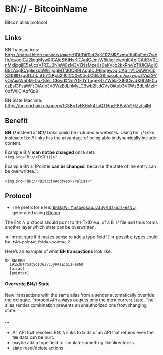# BN:// - BitcoinName
Bitcoin alias protocol

## Links

BN Transactions:<br> https://babel.bitdb.network/query/1DHDifPvtPgKFPZMRSxmVHhiPvFmxZwbfh/ewogICJ2IjogMywKICAicSI6IHsKICAgICJmaW5kIjogewogICAgICAib3V0LnMxIjogIjE5aUczV1RZU3NieW9zM3VKNzMzeUs0ekVpb2kxRmVzTlUiCiAgICB9LAogICAgImxpbWl0IjogMTAKICB9LAogICJyIjogewogICAgImYiOiAiWy5bXSB8IHsgdHJhbnNhY3Rpb246IC50eC5oLCBibG9jazogLmJsaywgc2VuZGVyOiAuaW5bMF0uZS5hLCBwdXNoZGF0YTogeyBzZW5kZXI6IC5vdXRbMF0uczEsIGFsaWFzOiAub3V0WzBdLnMyLCBwb2ludGVyOiAub3V0WzBdLnMzIH0gfV0iCiAgfQp9

BN State Machine:<br>
https://bn.onchain.ch/query/1G3BpTyEK6xF4LaQTHqdFBBaVxYHZzts4M

## Benefit
**BN://** insteed of **B://** Links could be included in websites. Using bn: // links instead of b: // links has the advantage of being able to dynamically include content.

Example B:// (**can not be changed** once set):<br>
``<img src="B://<TxID(1)>"``

Example BN:// (Pointer **can be changed**, because the state of the entry can be overwritten.):<br>  
``<img src="BN://<BitcoinAddress>/<alias>"``

## Protocol

- The prefix for BN is [19iG3WTYSsbyos3uJ733yK4zEioi1FesNU](https://babel.bitdb.network/query/1DHDifPvtPgKFPZMRSxmVHhiPvFmxZwbfh/ewogICJ2IjogMywKICAicSI6IHsKICAgICJmaW5kIjogewogICAgICAib3V0LnMxIjogIjE5aUczV1RZU3NieW9zM3VKNzMzeUs0ekVpb2kxRmVzTlUiCiAgICB9LAogICAgImxpbWl0IjogMTAKICB9LAogICJyIjogewogICAgImYiOiAiWy5bXSB8IHsgdHJhbnNhY3Rpb246IC50eC5oLCBibG9jazogLmJsaywgc2VuZGVyOiAuaW5bMF0uZS5hLCBwdXNoZGF0YTogeyBzZW5kZXI6IC5vdXRbMF0uczEsIGFsaWFzOiAub3V0WzBdLnMyLCBwb2ludGVyOiAub3V0WzBdLnMzIH0gfV0iCiAgfQp9), generated using [Bitcom](https://bitcom.bitdb.network)

The BN: // protocol should point to the TxID e.g. of a B: // file and thus forms another layer which state can be overwritten.

=> Im not sure if it makes sense to add a type field !?
=> possible types could be: txid-pointer, folder-pointer, ?

Here's an example of what **BN transactions** look like:

```
OP_RETURN
  19iG3WTYSsbyos3uJ733yK4zEioi1FesNU
  [alias]
  [pointer]
```

#### Overwrite BN:// State
New transactions with the same alias from a sender automatically override the old state. Protocol API always outputs only the most current state.
The alias sender combination prevents an unauthorized one from changing state.

#### ...
*  An API that resolves BN: // links to txids or an API that returns even the file data can be built.
*  maybe add a type field to simulate something like directories.
*  state reset/delete actions
